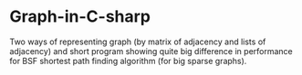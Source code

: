# Graph-in-C-sharp
Two ways of representing graph (by matrix of adjacency and lists of adjacency) and short program showing quite big difference in performance for BSF shortest path finding algorithm (for big sparse graphs).
